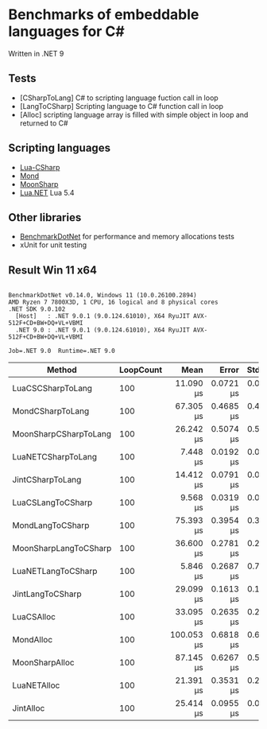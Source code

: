 # Benchmarks of embeddable languages for C#

Written in .NET 9

## Tests
- [CSharpToLang] C# to scripting language fuction call in loop
- [LangToCSharp] Scripting language to C# function call in loop
- [Alloc] scripting language array is filled with simple object in loop and returned to C#

## Scripting languages
- [Lua-CSharp](https://github.com/AnnulusGames/Lua-CSharp)
- [Mond](https://github.com/Rohansi/Mond)
- [MoonSharp](https://github.com/moonsharp-devs/moonsharp)
- [Lua.NET](https://github.com/tilkinsc/Lua.NET) Lua 5.4

## Other libraries 
- [BenchmarkDotNet](https://github.com/dotnet/BenchmarkDotNet) for performance and memory allocations tests 
- xUnit for unit testing

## Result Win 11 x64
```

BenchmarkDotNet v0.14.0, Windows 11 (10.0.26100.2894)
AMD Ryzen 7 7800X3D, 1 CPU, 16 logical and 8 physical cores
.NET SDK 9.0.102
  [Host]   : .NET 9.0.1 (9.0.124.61010), X64 RyuJIT AVX-512F+CD+BW+DQ+VL+VBMI
  .NET 9.0 : .NET 9.0.1 (9.0.124.61010), X64 RyuJIT AVX-512F+CD+BW+DQ+VL+VBMI

Job=.NET 9.0  Runtime=.NET 9.0  

```
| Method                | LoopCount | Mean       | Error     | StdDev    | Gen0   | Gen1   | Allocated |
|---------------------- |---------- |-----------:|----------:|----------:|-------:|-------:|----------:|
| LuaCSCSharpToLang     | 100       |  11.090 μs | 0.0721 μs | 0.0675 μs | 0.2136 |      - |   11112 B |
| MondCSharpToLang      | 100       |  67.305 μs | 0.4685 μs | 0.4154 μs | 5.2490 | 0.6104 |  266704 B |
| MoonSharpCSharpToLang | 100       |  26.242 μs | 0.5074 μs | 0.5429 μs | 1.4648 | 0.4883 |   74968 B |
| LuaNETCSharpToLang    | 100       |   7.448 μs | 0.0192 μs | 0.0170 μs |      - |      - |         - |
| JintCSharpToLang      | 100       |  14.412 μs | 0.0791 μs | 0.0740 μs | 1.3123 | 0.0763 |   66064 B |
| LuaCSLangToCSharp     | 100       |   9.568 μs | 0.0319 μs | 0.0266 μs | 0.0305 |      - |    1896 B |
| MondLangToCSharp      | 100       |  75.393 μs | 0.3954 μs | 0.3302 μs | 5.4932 | 0.6104 |  277904 B |
| MoonSharpLangToCSharp | 100       |  36.600 μs | 0.2781 μs | 0.2322 μs | 1.5869 | 0.5493 |   80840 B |
| LuaNETLangToCSharp    | 100       |   5.846 μs | 0.2687 μs | 0.7880 μs |      - |      - |         - |
| JintLangToCSharp      | 100       |  29.099 μs | 0.1613 μs | 0.1508 μs | 1.0376 | 0.0610 |   53240 B |
| LuaCSAlloc            | 100       |  33.095 μs | 0.2635 μs | 0.2336 μs | 1.5869 | 0.6714 |   82208 B |
| MondAlloc             | 100       | 100.053 μs | 0.6818 μs | 0.6377 μs | 7.0801 | 1.5869 |  360976 B |
| MoonSharpAlloc        | 100       |  87.145 μs | 0.6267 μs | 0.5555 μs | 3.2959 | 0.9766 |  167864 B |
| LuaNETAlloc           | 100       |  21.391 μs | 0.3531 μs | 0.2949 μs |      - |      - |      56 B |
| JintAlloc             | 100       |  25.414 μs | 0.0955 μs | 0.0797 μs | 1.5564 | 0.2441 |   78864 B |
